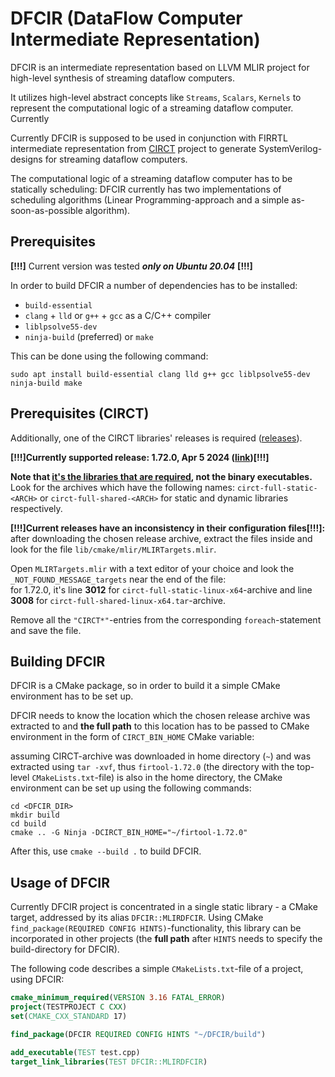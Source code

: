 # DFCIR (DataFlow Computer Intermediate Representation)
DFCIR is an intermediate representation based on LLVM MLIR project for high-level synthesis of streaming dataflow computers.

It utilizes high-level abstract concepts like `Streams`, `Scalars`, `Kernels` to represent the computational logic of a streaming dataflow computer.
Currently 

Currently DFCIR is supposed to be used in conjunction with FIRRTL intermediate representation from [CIRCT](https://github.com/llvm/circt/) project to generate SystemVerilog-designs for streaming dataflow computers.

The computational logic of a streaming dataflow computer has to be statically scheduling: DFCIR currently has two implementations of scheduling algorithms (Linear Programming-approach and a simple as-soon-as-possible algorithm).

## Prerequisites
**[!!!]** Current version was tested _**only on Ubuntu 20.04**_ **[!!!]**

In order to build DFCIR a number of dependencies has to be installed:
* `build-essential`
* `clang` + `lld` or `g++` + `gcc` as a C/C++ compiler
* `liblpsolve55-dev`
* `ninja-build` (preferred) or `make`

This can be done using the following command:
```
sudo apt install build-essential clang lld g++ gcc liblpsolve55-dev ninja-build make
```
## Prerequisites (CIRCT)
Additionally, one of the CIRCT libraries' releases is required ([releases](https://github.com/llvm/circt/releases)).

**[!!!]Currently supported release: 1.72.0, Apr 5 2024 ([link](https://github.com/llvm/circt/releases/tag/firtool-1.72.0))[!!!]**

**Note that <ins>it's the libraries that are required</ins>, not the binary executables.**<br>
Look for the archives which have the following names:
`circt-full-static-<ARCH>` or `circt-full-shared-<ARCH>` for static and dynamic libraries respectively.

**[!!!]Current releases have an inconsistency in their configuration files[!!!]:**<br>
after downloading the chosen release archive, extract the files inside and look for the file `lib/cmake/mlir/MLIRTargets.mlir`.

Open `MLIRTargets.mlir` with a text editor of your choice and look the `_NOT_FOUND_MESSAGE_targets` near the end of the file:<br>
for 1.72.0, it's line **3012** for `circt-full-static-linux-x64`-archive and line **3008** for `circt-full-shared-linux-x64.tar`-archive.

Remove all the `"CIRCT*"`-entries from the corresponding `foreach`-statement and save the file.

## Building DFCIR
DFCIR is a CMake package, so in order to build it a simple CMake environment has to be set up.

DFCIR needs to know the location which the chosen release archive was extracted to and **the full path** to this location has to be passed to CMake environment in the form of `CIRCT_BIN_HOME` CMake variable:<br>

assuming CIRCT-archive was downloaded in home directory (`~`) and was extracted using `tar -xvf`, thus `firtool-1.72.0` (the directory with the top-level `CMakeLists.txt`-file) is also in the home directory, the CMake environment can be set up using the following commands:
```
cd <DFCIR_DIR>
mkdir build
cd build
cmake .. -G Ninja -DCIRCT_BIN_HOME="~/firtool-1.72.0"
```
After this, use `cmake --build .` to build DFCIR.

## Usage of DFCIR
Currently DFCIR project is concentrated in a single static library - a CMake target, addressed by its alias `DFCIR::MLIRDFCIR`.
Using CMake `find_package(REQUIRED CONFIG HINTS)`-functionality, this library can be incorporated in other projects (the **full path** after `HINTS` needs to specify the build-directory for DFCIR).

The following code describes a simple `CMakeLists.txt`-file of a project, using DFCIR:
```cmake
cmake_minimum_required(VERSION 3.16 FATAL_ERROR)
project(TESTPROJECT C CXX)
set(CMAKE_CXX_STANDARD 17)

find_package(DFCIR REQUIRED CONFIG HINTS "~/DFCIR/build")

add_executable(TEST test.cpp)
target_link_libraries(TEST DFCIR::MLIRDFCIR)
```
